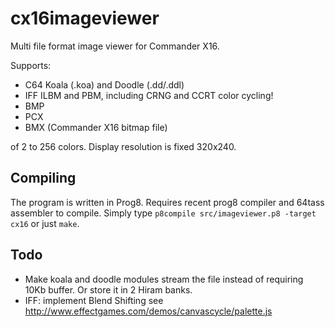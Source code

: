 # cx16imageviewer

Multi file format image viewer for Commander X16.

Supports:

- C64 Koala (.koa) and Doodle (.dd/.ddl)
- IFF ILBM and PBM, including CRNG and CCRT color cycling!
- BMP
- PCX
- BMX (Commander X16 bitmap file)

of 2 to 256 colors. Display resolution is fixed 320x240.

## Compiling

The program is written in Prog8. Requires recent prog8 compiler and 64tass assembler to compile.
Simply type ``p8compile src/imageviewer.p8 -target cx16`` or just ``make``.


## Todo

- Make koala and doodle modules stream the file instead of requiring 10Kb buffer. Or store it in 2 Hiram banks.
- IFF: implement Blend Shifting see http://www.effectgames.com/demos/canvascycle/palette.js
